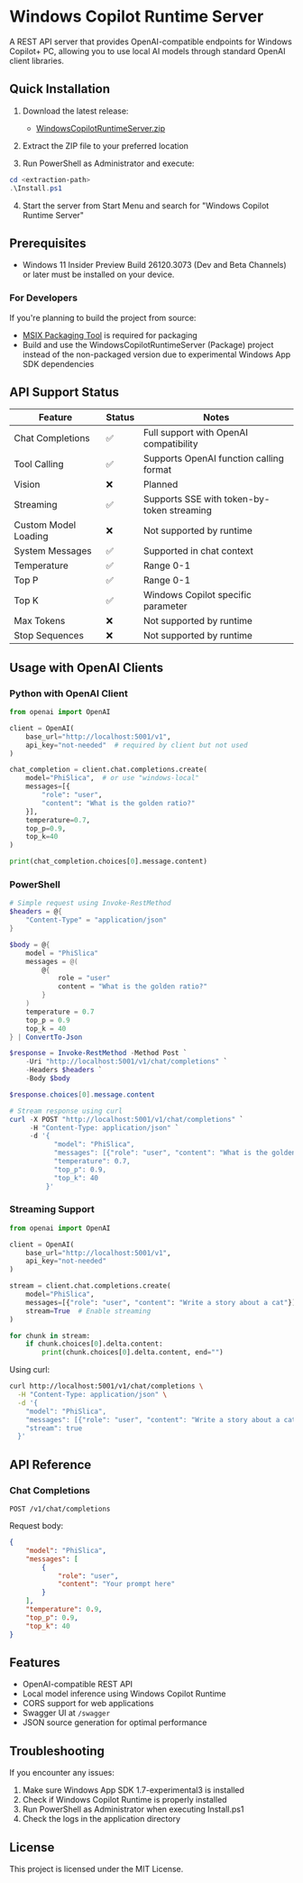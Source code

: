 # Windows Copilot Runtime Server

A REST API server that provides OpenAI-compatible endpoints for Windows Copilot+ PC, allowing you to use local AI models through standard OpenAI client libraries.

## Quick Installation

1. Download the latest release:
   - [WindowsCopilotRuntimeServer.zip](https://github.com/sykuang/WindowsCopilotRuntimeServer/releases)

2. Extract the ZIP file to your preferred location

3. Run PowerShell as Administrator and execute:
```powershell
cd <extraction-path>
.\Install.ps1
```

4. Start the server from Start Menu and search for "Windows Copilot Runtime Server"

## Prerequisites

- Windows 11 Insider Preview Build 26120.3073 (Dev and Beta Channels) or later must be installed on your device.

### For Developers
If you're planning to build the project from source:
- [MSIX Packaging Tool](https://www.microsoft.com/en-us/p/msix-packaging-tool/9n5lw3jbcxkf) is required for packaging
- Build and use the WindowsCopilotRuntimeServer (Package) project instead of the non-packaged version due to experimental Windows App SDK dependencies

## API Support Status

| Feature | Status | Notes |
|---------|--------|-------|
| Chat Completions | ✅ | Full support with OpenAI compatibility |
| Tool Calling | ✅ | Supports OpenAI function calling format |
| Vision | ❌ | Planned |
| Streaming | ✅ | Supports SSE with token-by-token streaming |
| Custom Model Loading | ❌ | Not supported by runtime |
| System Messages | ✅ | Supported in chat context |
| Temperature | ✅ | Range 0-1 |
| Top P | ✅ | Range 0-1 |
| Top K | ✅ | Windows Copilot specific parameter |
| Max Tokens | ❌ | Not supported by runtime |
| Stop Sequences | ❌ | Not supported by runtime |

## Usage with OpenAI Clients

### Python with OpenAI Client
```python
from openai import OpenAI

client = OpenAI(
    base_url="http://localhost:5001/v1",
    api_key="not-needed"  # required by client but not used
)

chat_completion = client.chat.completions.create(
    model="PhiSlica",  # or use "windows-local"
    messages=[{
        "role": "user",
        "content": "What is the golden ratio?"
    }],
    temperature=0.7,
    top_p=0.9,
    top_k=40
)

print(chat_completion.choices[0].message.content)
```

### PowerShell
```powershell
# Simple request using Invoke-RestMethod
$headers = @{
    "Content-Type" = "application/json"
}

$body = @{
    model = "PhiSlica"
    messages = @(
        @{
            role = "user"
            content = "What is the golden ratio?"
        }
    )
    temperature = 0.7
    top_p = 0.9
    top_k = 40
} | ConvertTo-Json

$response = Invoke-RestMethod -Method Post `
    -Uri "http://localhost:5001/v1/chat/completions" `
    -Headers $headers `
    -Body $body

$response.choices[0].message.content

# Stream response using curl
curl -X POST "http://localhost:5001/v1/chat/completions" `
     -H "Content-Type: application/json" `
     -d '{
           "model": "PhiSlica",
           "messages": [{"role": "user", "content": "What is the golden ratio?"}],
           "temperature": 0.7,
           "top_p": 0.9,
           "top_k": 40
         }'
```

### Streaming Support

```python
from openai import OpenAI

client = OpenAI(
    base_url="http://localhost:5001/v1",
    api_key="not-needed"
)

stream = client.chat.completions.create(
    model="PhiSlica",
    messages=[{"role": "user", "content": "Write a story about a cat"}],
    stream=True  # Enable streaming
)

for chunk in stream:
    if chunk.choices[0].delta.content:
        print(chunk.choices[0].delta.content, end="")
```

Using curl:
```bash
curl http://localhost:5001/v1/chat/completions \
  -H "Content-Type: application/json" \
  -d '{
    "model": "PhiSlica",
    "messages": [{"role": "user", "content": "Write a story about a cat"}],
    "stream": true
  }'
```

## API Reference

### Chat Completions

`POST /v1/chat/completions`

Request body:
```json
{
    "model": "PhiSlica",
    "messages": [
        {
            "role": "user",
            "content": "Your prompt here"
        }
    ],
    "temperature": 0.9,
    "top_p": 0.9,
    "top_k": 40
}
```

## Features

- OpenAI-compatible REST API
- Local model inference using Windows Copilot Runtime
- CORS support for web applications
- Swagger UI at `/swagger`
- JSON source generation for optimal performance

## Troubleshooting

If you encounter any issues:
1. Make sure Windows App SDK 1.7-experimental3 is installed
2. Check if Windows Copilot Runtime is properly installed
3. Run PowerShell as Administrator when executing Install.ps1
4. Check the logs in the application directory

## License

This project is licensed under the MIT License.
